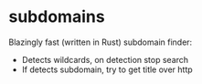 # subdomains

Blazingly fast (written in Rust) subdomain finder:

-   Detects wildcards, on detection stop search
-   If detects subdomain, try to get title over http
